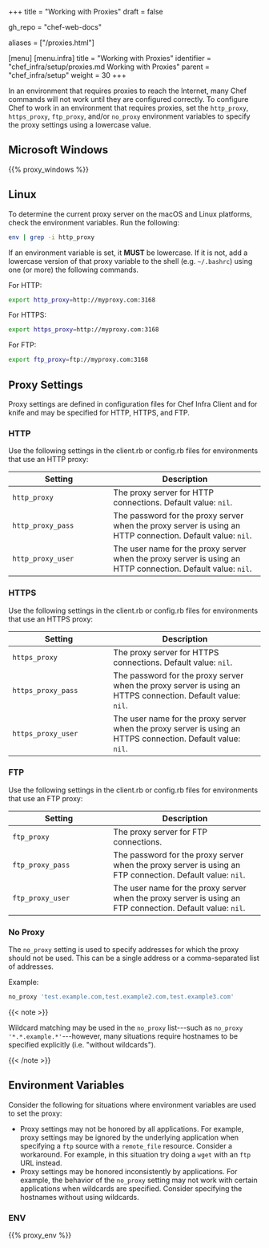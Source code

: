 +++
title = "Working with Proxies"
draft = false

gh_repo = "chef-web-docs"

aliases = ["/proxies.html"]

[menu]
  [menu.infra]
    title = "Working with Proxies"
    identifier = "chef_infra/setup/proxies.md Working with Proxies"
    parent = "chef_infra/setup"
    weight = 30
+++

In an environment that requires proxies to reach the Internet, many Chef
commands will not work until they are configured correctly. To configure
Chef to work in an environment that requires proxies, set the
`http_proxy`, `https_proxy`, `ftp_proxy`, and/or `no_proxy` environment
variables to specify the proxy settings using a lowercase value.

## Microsoft Windows

{{% proxy_windows %}}

## Linux

To determine the current proxy server on the macOS and Linux platforms,
check the environment variables. Run the following:

```bash
env | grep -i http_proxy
```

If an environment variable is set, it **MUST** be lowercase. If it is
not, add a lowercase version of that proxy variable to the shell (e.g.
`~/.bashrc`) using one (or more) the following commands.

For HTTP:

```bash
export http_proxy=http://myproxy.com:3168
```

For HTTPS:

```bash
export https_proxy=http://myproxy.com:3168
```

For FTP:

```bash
export ftp_proxy=ftp://myproxy.com:3168
```

## Proxy Settings

Proxy settings are defined in configuration files for Chef Infra Client
and for knife and may be specified for HTTP, HTTPS, and FTP.

### HTTP

Use the following settings in the client.rb or config.rb files for
environments that use an HTTP proxy:

<table>
<colgroup>
<col style="width: 40%" />
<col style="width: 60%" />
</colgroup>
<thead>
<tr class="header">
<th>Setting</th>
<th>Description</th>
</tr>
</thead>
<tbody>
<tr>
<td><code>http_proxy</code></td>
<td>The proxy server for HTTP connections. Default value: <code>nil</code>.</td>
</tr>
<tr>
<td><code>http_proxy_pass</code></td>
<td>The password for the proxy server when the proxy server is using an HTTP connection. Default value: <code>nil</code>.</td>
</tr>
<tr>
<td><code>http_proxy_user</code></td>
<td>The user name for the proxy server when the proxy server is using an HTTP connection. Default value: <code>nil</code>.</td>
</tr>
</tbody>
</table>

### HTTPS

Use the following settings in the client.rb or config.rb files for
environments that use an HTTPS proxy:

<table>
<colgroup>
<col style="width: 40%" />
<col style="width: 60%" />
</colgroup>
<thead>
<tr class="header">
<th>Setting</th>
<th>Description</th>
</tr>
</thead>
<tbody>
<tr>
<td><code>https_proxy</code></td>
<td>The proxy server for HTTPS connections. Default value: <code>nil</code>.</td>
</tr>
<tr>
<td><code>https_proxy_pass</code></td>
<td>The password for the proxy server when the proxy server is using an HTTPS connection. Default value: <code>nil</code>.</td>
</tr>
<tr>
<td><code>https_proxy_user</code></td>
<td>The user name for the proxy server when the proxy server is using an HTTPS connection. Default value: <code>nil</code>.</td>
</tr>
</tbody>
</table>

### FTP

Use the following settings in the client.rb or config.rb files for
environments that use an FTP proxy:

<table>
<colgroup>
<col style="width: 40%" />
<col style="width: 60%" />
</colgroup>
<thead>
<tr class="header">
<th>Setting</th>
<th>Description</th>
</tr>
</thead>
<tbody>
<tr>
<td><code>ftp_proxy</code></td>
<td>The proxy server for FTP connections.</td>
</tr>
<tr>
<td><code>ftp_proxy_pass</code></td>
<td>The password for the proxy server when the proxy server is using an FTP connection. Default value: <code>nil</code>.</td>
</tr>
<tr>
<td><code>ftp_proxy_user</code></td>
<td>The user name for the proxy server when the proxy server is using an FTP connection. Default value: <code>nil</code>.</td>
</tr>
</tbody>
</table>

### No Proxy

The `no_proxy` setting is used to specify addresses for which the proxy
should not be used. This can be a single address or a comma-separated
list of addresses.

Example:

```ruby
no_proxy 'test.example.com,test.example2.com,test.example3.com'
```

{{< note >}}

Wildcard matching may be used in the `no_proxy` list---such as
`no_proxy '*.*.example.*'`---however, many situations require hostnames
to be specified explicitly (i.e. "without wildcards").

{{< /note >}}

## Environment Variables

Consider the following for situations where environment variables are
used to set the proxy:

-   Proxy settings may not be honored by all applications. For example,
    proxy settings may be ignored by the underlying application when
    specifying a `ftp` source with a `remote_file` resource. Consider a
    workaround. For example, in this situation try doing a `wget` with
    an `ftp` URL instead.
-   Proxy settings may be honored inconsistently by applications. For
    example, the behavior of the `no_proxy` setting may not work with
    certain applications when wildcards are specified. Consider
    specifying the hostnames without using wildcards.

### ENV

{{% proxy_env %}}

